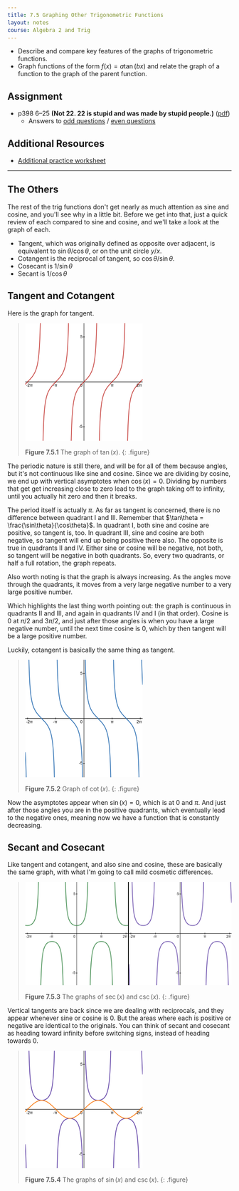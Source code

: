 ```yaml
---
title: 7.5 Graphing Other Trigonometric Functions
layout: notes
course: Algebra 2 and Trig
---
```


- Describe and compare key features of the graphs of trigonometric functions.
- Graph functions of the form $f(x) = a \tan (bx)$ and relate the graph of a function to the graph of the parent function.

## Assignment

- p398 6–25 **(Not 22. 22 is stupid and was made by stupid people.)** ([pdf](./pdf/alg2-practice-0705.pdf))
  - Answers to [odd questions](../misc/alg2-odd-answers.pdf) / [even questions](../misc/alg2-even-answers.pdf)

## Additional Resources

- [Additional practice worksheet](./pdf/alg2-add-practice-0705.pdf)

---

## The Others

The rest of the trig functions don't get nearly as much attention as sine and cosine, and you'll see why in a little bit. Before we get into that, just a quick review of each compared to sine and cosine, and we'll take a look at the graph of each.

- Tangent, which was originally defined as opposite over adjacent, is equivalent to $\sin\theta/\cos\theta$, or on the unit circle $y/x$.
- Cotangent is the reciprocal of tangent, so $\cos\theta/\sin\theta$.
- Cosecant is $1/\sin\theta$
- Secant is $1/\cos\theta$

## Tangent and Cotangent

Here is the graph for tangent.

> ![The graph of tan(x)](./img/7-5-tan.png)
>
> **Figure 7.5.1** The graph of $\tan(x)$.
{: .figure}

The periodic nature is still there, and will be for all of them because angles, but it's not continuous like sine and cosine. Since we are dividing by cosine, we end up with vertical asymptotes when $\cos(x)=0$. Dividing by numbers that get get increasing close to zero lead to the graph taking off to infinity, until you actually hit zero and then it breaks.

The period itself is actually $\pi$. As far as tangent is concerned, there is no difference between quadrant I and III. Remember that $\tan\theta = \frac{\sin\theta}{\cos\theta}$. In quadrant I, both sine and cosine are positive, so tangent is, too. In quadrant III, sine and cosine are both negative, so tangent will end up being positive there also. The opposite is true in quadrants II and IV. Either sine or cosine will be negative, not both, so tangent will be negative in both quadrants. So, every two quadrants, or half a full rotation, the graph repeats.

Also worth noting is that the graph is always increasing. As the angles move through the quadrants, it moves from a very large negative number to a very large positive number.

Which highlights the last thing worth pointing out: the graph is continuous in quadrants II and III, and again in quadrants IV and I (in that order). Cosine is $0$ at $\pi/2$ and $3\pi/2$, and just after those angles is when you have a large negative number, until the next time cosine is 0, which by then tangent will be a large positive number.

Luckily, cotangent is basically the same thing as tangent.

> ![Graph of cot(x)](./img/7-5-cot.png)
>
> **Figure 7.5.2** Graph of $\cot(x)$.
{: .figure}

Now the asymptotes appear when $\sin(x)=0$, which is at $0$ and $\pi$. And just after those angles you are in the positive quadrants, which eventually lead to the negative ones, meaning now we have a function that is constantly decreasing.

## Secant and Cosecant

Like tangent and cotangent, and also sine and cosine, these are basically the same graph, with what I'm going to call mild cosmetic differences.

> ![Graph of sec(x) and csc(x)](./img/7-5-sec-csc.png)
>
> **Figure 7.5.3** The graphs of $\sec(x)$ and $\csc(x)$.
{: .figure}

Vertical tangents are back since we are dealing with reciprocals, and they appear whenever sine or cosine is $0$. But the areas where each is positive or negative are identical to the originals. You can think of secant and cosecant as heading toward infinity before switching signs, instead of heading towards $0$.

> ![Graphs of csc(x) and sin(x)](./img/7-5-csc-sin.png)
>
> **Figure 7.5.4** The graphs of $\sin(x)$ and $\csc(x)$.
{: .figure}
